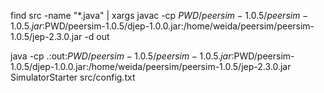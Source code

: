 find src -name "*.java" | xargs javac -cp $PWD/peersim-1.0.5/peersim-1.0.5.jar:$PWD/peersim-1.0.5/djep-1.0.0.jar:/home/weida/peersim/peersim-1.0.5/jep-2.3.0.jar -d out

java -cp .:out:$PWD/peersim-1.0.5/peersim-1.0.5.jar:$PWD/peersim-1.0.5/djep-1.0.0.jar:/home/weida/peersim/peersim-1.0.5/jep-2.3.0.jar SimulatorStarter src/config.txt 
